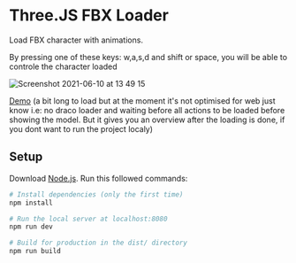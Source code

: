 # Three.JS FBX Loader

Load FBX character with animations.

By pressing one of these keys: w,a,s,d and shift or space, you will be able to controle the character loaded

![Screenshot 2021-06-10 at 13 49 15](https://user-images.githubusercontent.com/4311684/121528243-334f4100-c9f3-11eb-963d-875bd3b8b165.png)

[Demo](https://threejs-fbx-loader.netlify.app/) (a bit long to load but at the moment it's not optimised for web just know i.e: no draco loader and waiting before all actions to be loaded before showing the model. But it gives you an overview after the loading is done, if you dont want to run the project localy) 

## Setup

Download [Node.js](https://nodejs.org/en/download/).
Run this followed commands:

```bash
# Install dependencies (only the first time)
npm install

# Run the local server at localhost:8080
npm run dev

# Build for production in the dist/ directory
npm run build
```
